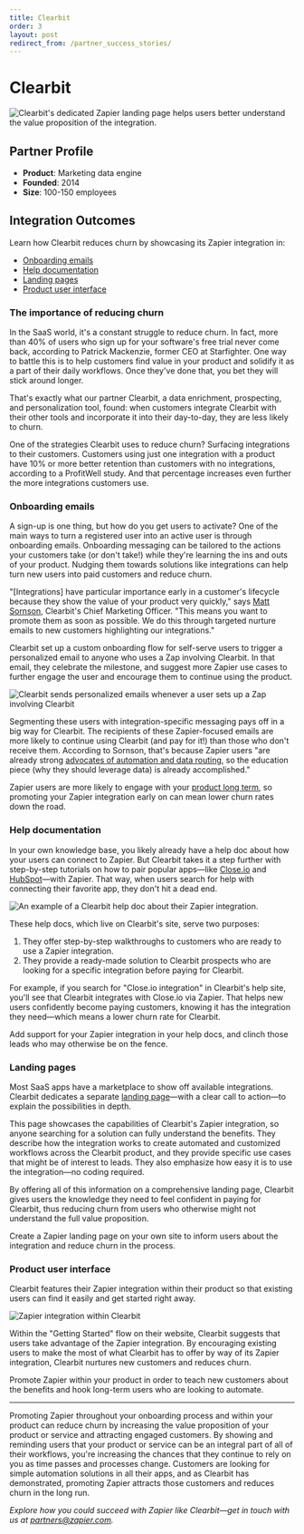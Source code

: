 ```yaml
---
title: Clearbit
order: 3
layout: post
redirect_from: /partner_success_stories/
---
```


# Clearbit

![Clearbit's dedicated Zapier landing page helps users better understand the value proposition of the integration.](https://zappy.zapier.com/image2%202019-10-0717%20at%2017.51.30.png)

## Partner Profile

- **Product**: Marketing data engine
- **Founded**: 2014
- **Size**: 100-150 employees

## Integration Outcomes

Learn how Clearbit reduces churn by showcasing its Zapier integration in:

- [Onboarding emails](#Emails)
- [Help documentation](#HelpDocs)
- [Landing pages](#LandingPages)
- [Product user interface](#Product)

### The importance of reducing churn

In the SaaS world, it's a constant struggle to reduce churn. In fact, more than 40% of users who sign up for your software's free trial never come back, according to Patrick Mackenzie, former CEO at Starfighter. One way to battle this is to help customers find value in your product and solidify it as a part of their daily workflows. Once they've done that, you bet they will stick around longer.

That's exactly what our partner Clearbit, a data enrichment, prospecting, and personalization tool, found: when customers integrate Clearbit with their other tools and incorporate it into their day-to-day, they are less likely to churn.

One of the strategies Clearbit uses to reduce churn? Surfacing integrations to their customers. Customers using just one integration with a product have 10% or more better retention than customers with no integrations, according to a ProfitWell study. And that percentage increases even further the more integrations customers use.

<a id="Emails"></a>
### Onboarding emails

A sign-up is one thing, but how do you get users to activate? One of the main ways to turn a registered user into an active user is through onboarding emails. Onboarding messaging can be tailored to the actions your customers take (or don't take!) while they're learning the ins and outs of your product. Nudging them towards solutions like integrations can help turn new users into paid customers and reduce churn.

"[Integrations] have particular importance early in a customer's lifecycle because they show the value of your product very quickly," says [Matt Sornson](https://blog.clearbit.com/driving-interest-to-clearbits-integrations-using-technology-tags-in-email-segmentation/), Clearbit's Chief Marketing Officer. "This means you want to promote them as soon as possible. We do this through targeted nurture emails to new customers highlighting our integrations." 

Clearbit set up a custom onboarding flow for self-serve users to trigger a personalized email to anyone who uses a Zap involving Clearbit. In that email, they celebrate the milestone, and suggest more Zapier use cases to further engage the user and encourage them to continue using the product.

![Clearbit sends personalized emails whenever a user sets up a Zap involving Clearbit](https://zappy.zapier.com/image3%202019-10-0717%20at%2017.51.35.png)

Segmenting these users with integration-specific messaging pays off in a big way for Clearbit. The recipients of these Zapier-focused emails are more likely to continue using Clearbit (and pay for it!) than those who don't receive them. According to Sornson, that's because Zapier users "are already strong [advocates of automation and data routing](https://blog.clearbit.com/the-unfair-advantage-of-data-and-automation/), so the education piece (why they should leverage data) is already accomplished." 

Zapier users are more likely to engage with your [product long term](https://zapier.com/engineering/partner-case-study-autopilot-upgrades/), so promoting your Zapier integration early on can mean lower churn rates down the road.

<a id="HelpDocs"></a>
### Help documentation

In your own knowledge base, you likely already have a help doc about how your users can connect to Zapier. But Clearbit takes it a step further with step-by-step tutorials on how to pair popular apps—like [Close.io](https://help.clearbit.com/hc/en-us/articles/360003417914-Tutorial-Enrich-new-contacts-in-Close-io-using-Zapier) and [HubSpot](https://help.clearbit.com/hc/en-us/articles/115004872014-Tutorial-Enrich-new-contacts-in-HubSpot-using-Zapier)—with Zapier. That way, when users search for help with connecting their favorite app, they don't hit a dead end.

![An example of a Clearbit help doc about their Zapier integration.](https://zappy.zapier.com/image1%202019-10-0717%20at%2017.51.06.png)

These help docs, which live on Clearbit's site, serve two purposes:

1. They offer step-by-step walkthroughs to customers who are ready to use a Zapier integration.
2. They provide a ready-made solution to Clearbit prospects who are looking for a specific integration before paying for Clearbit. 

For example, if you search for "Close.io integration" in Clearbit's help site, you'll see that Clearbit integrates with Close.io via Zapier. That helps new users confidently become paying customers, knowing it has the integration they need—which means a lower churn rate for Clearbit. 

Add support for your Zapier integration in your help docs, and clinch those leads who may otherwise be on the fence.

<a id="LandingPages"></a>
### Landing pages

Most SaaS apps have a marketplace to show off available integrations. Clearbit dedicates a separate [landing page](https://clearbit.com/zapier)—with a clear call to action—to explain the possibilities in depth. 

This page showcases the capabilities of Clearbit's Zapier integration, so anyone searching for a solution can fully understand the benefits. They describe how the integration works to create automated and customized workflows across the Clearbit product, and they provide specific use cases that might be of interest to leads. They also emphasize how easy it is to use the integration—no coding required.

By offering all of this information on a comprehensive landing page, Clearbit gives users the knowledge they need to feel confident in paying for Clearbit, thus reducing churn from users who otherwise might not understand the full value proposition.

Create a Zapier landing page on your own site to inform users about the integration and reduce churn in the process.

<a id="Product"></a>
### Product user interface

Clearbit features their Zapier integration within their product so that existing users can find it easily and get started right away.

![Zapier integration within Clearbit](https://zappy.zapier.com/image4%202019-10-0717%20at%2017.51.38.png)

Within the "Getting Started" flow on their website, Clearbit suggests that users take advantage of the Zapier integration. By encouraging existing users to make the most of what Clearbit has to offer by way of its Zapier integration, Clearbit nurtures new customers and reduces churn. 

Promote Zapier within your product in order to teach new customers about the benefits and hook long-term users who are looking to automate.

---

Promoting Zapier throughout your onboarding process and within your product can reduce churn by increasing the value proposition of your product or service and attracting engaged customers. By showing and reminding users that your product or service can be an integral part of all of their workflows, you're increasing the chances that they continue to rely on you as time passes and processes change. Customers are looking for simple automation solutions in all their apps, and as Clearbit has demonstrated, promoting Zapier attracts those customers and reduces churn in the long run.

*Explore how you could succeed with Zapier like Clearbit—get in touch with us at [partners@zapier.com](mailto:partners@zapier.com).*
